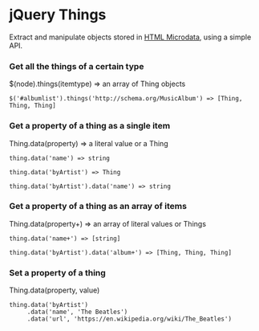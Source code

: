 # jQuery Things

Extract and manipulate objects stored in [HTML Microdata](http://www.whatwg.org/specs/web-apps/current-work/multipage/microdata.html), using a simple API.

### Get all the things of a certain type

$(node).things(itemtype) => an array of Thing objects

    $('#albumlist').things('http://schema.org/MusicAlbum') => [Thing, Thing, Thing]

### Get a property of a thing as a single item

Thing.data(property) => a literal value or a Thing

    thing.data('name') => string

    thing.data('byArtist') => Thing

    thing.data('byArtist').data('name') => string

### Get a property of a thing as an array of items

Thing.data(property+) => an array of literal values or Things

    thing.data('name+') => [string]

    thing.data('byArtist').data('album+') => [Thing, Thing, Thing]

### Set a property of a thing

Thing.data(property, value)

	thing.data('byArtist')
	     .data('name', 'The Beatles')
	     .data('url', 'https://en.wikipedia.org/wiki/The_Beatles')
